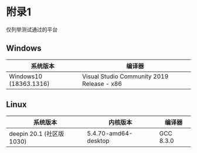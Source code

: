 # 附录1
仅列举测试通过的平台

## Windows
|系统版本|编译器|
|-|-|
|Windows10 (18363.1316)|Visual Studio Community 2019 Release - x86|


## Linux
|系统版本|内核版本|编译器|
|-|-|-|
|deepin 20.1 (社区版 1030)|5.4.70-amd64-desktop|GCC 8.3.0|